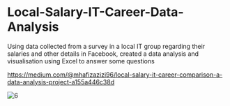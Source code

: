 # Local-Salary-IT-Career-Data-Analysis

Using data collected from a survey in a local IT group regarding their salaries and other details in Facebook, created a data analysis and visualisation using Excel to answer some questions

https://medium.com/@mhafizazizi96/local-salary-it-career-comparison-a-data-analysis-project-a155a446c38d

![6](https://github.com/MHafizAzizi/Local-Salary-IT-Career-Data-Analysis/assets/115163789/f6f6cf59-8d43-49ba-bb59-fbbefd246250)
